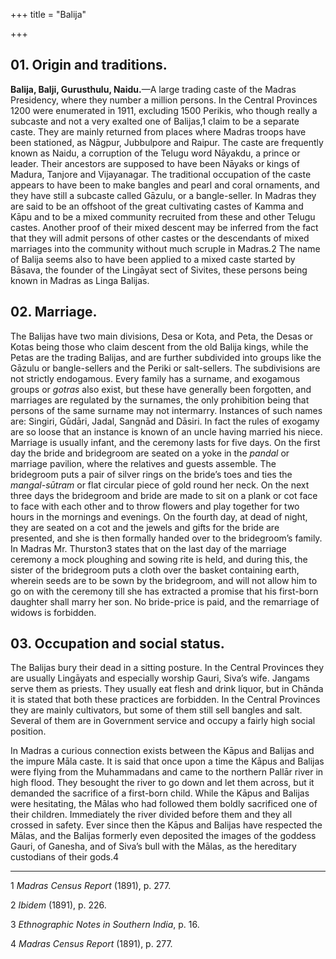 +++
title = "Balija"

+++


## 01. Origin and traditions.

**Balija, Balji, Gurusthulu, Naidu.**—A large trading caste of the Madras Presidency, where they number a million persons. In the Central Provinces 1200 were enumerated in 1911, excluding 1500 Perikis, who though really a subcaste and not a very exalted one of Balijas,1 claim to be a separate caste. They are mainly returned from places where Madras troops have been stationed, as Nāgpur, Jubbulpore and Raipur. The caste are frequently known as Naidu, a corruption of the Telugu word Nāyakdu, a prince or leader. Their ancestors are supposed to have been Nāyaks or kings of Madura, Tanjore and Vijayanagar. The traditional occupation of the caste appears to have been to make bangles and pearl and coral ornaments, and they have still a subcaste called Gāzulu, or a bangle-seller. In Madras they are said to be an offshoot of the great cultivating castes of Kamma and Kāpu and to be a mixed community recruited from these and other Telugu castes. Another proof of their mixed descent may be inferred from the fact that they will admit persons of other castes or the descendants of mixed marriages into the community without much scruple in Madras.2 The name of Balija seems also to have been applied to a mixed caste started by Bāsava, the founder of the Lingāyat sect of Sivites, these persons being known in Madras as Linga Balijas. 



## 02. Marriage.

The Balijas have two main divisions, Desa or Kota, and Peta, the Desas or Kotas being those who claim descent from the old Balija kings, while the Petas are the trading Balijas, and are further subdivided into groups like the Gāzulu or bangle-sellers and the Periki or salt-sellers. The subdivisions are not strictly endogamous. Every family has a surname, and exogamous groups or *gotras* also exist, but these have generally been forgotten, and marriages are regulated by the surnames, the only prohibition being that persons of the same surname may not intermarry. Instances of such names are: Singiri, Gūdāri, Jadal, Sangnād and Dāsiri. In fact the rules of exogamy are so loose that an instance is known of an uncle having married his niece. Marriage is usually infant, and the ceremony lasts for five days. On the first day the bride and bridegroom are seated on a yoke in the *pandal* or marriage pavilion, where the relatives and guests assemble. The bridegroom puts a pair of silver rings on the bride’s toes and ties the *mangal-sūtram* or flat circular piece of gold round her neck. On the next three days the bridegroom and bride are made to sit on a plank or cot face to face with each other and to throw flowers and play together for two hours in the mornings and evenings. On the fourth day, at dead of night, they are seated on a cot and the jewels and gifts for the bride are presented, and she is then formally handed over to the bridegroom’s family. In Madras Mr. Thurston3 states that on the last day of the marriage ceremony a mock ploughing and sowing rite is held, and during this, the sister of the bridegroom puts a cloth over the basket containing earth, wherein seeds are to be sown by the bridegroom, and will not allow him to go on with the ceremony till she has extracted a promise that his first-born daughter shall marry her son. No bride-price is paid, and the remarriage of widows is forbidden. 



## 03. Occupation and social status.

The Balijas bury their dead in a sitting posture. In the Central Provinces they are usually Lingāyats and especially worship Gauri, Siva’s wife. Jangams serve them as priests. They usually eat flesh and drink liquor, but in Chānda it is stated that both these practices are forbidden. In the Central Provinces they are mainly cultivators, but some of them still sell bangles and salt. Several of them are in Government service and occupy a fairly high social position. 

In Madras a curious connection exists between the Kāpus and Balijas and the impure Māla caste. It is said that once upon a time the Kāpus and Balijas were flying from the Muhammadans and came to the northern Pallār river in high flood. They besought the river to go down and let them across, but it demanded the sacrifice of a first-born child. While the Kāpus and Balijas were hesitating, the Mālas who had followed them boldly sacrificed one of their children. Immediately the river divided before them and they all crossed in safety. Ever since then the Kāpus and Balijas have respected the Mālas, and the Balijas formerly even deposited the images of the goddess Gauri, of Ganesha, and of Siva’s bull with the Mālas, as the hereditary custodians of their gods.4 



* * *

1 *Madras Census Report* \(1891\), p. 277. 

2 *Ibidem* \(1891\), p. 226. 

3 *Ethnographic Notes in Southern India*, p. 16. 

4 *Madras Census Report* \(1891\), p. 277. 




